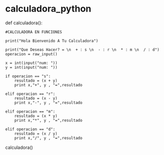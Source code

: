 # calculadora_python

def calculadora():

	#CALCULADORA EN FUNCIONES
	
	print("Hola Bienvenido A Tu Calculadora")

	print("Que Deseas Hacer? = \n  + : s \n  - : r \n  * : m \n  / : d")
	operacion = raw_input()

	x = int(input("num: "))
	y = int(input("num: "))

	if operacion == "s":
		resultado = (x + y)
		print x,"+", y , "=",resultado

	elif operacion == "r":
		resultado = (x - y)
		print x,"-", y , "=",resultado

	elif operacion == "m":
		resultado = (x * y)
		print x,"*", y , "=",resultado

	elif operacion == "d":
		resultado = (x / y)
		print x,"/", y , "=",resultado
	
calculadora()
